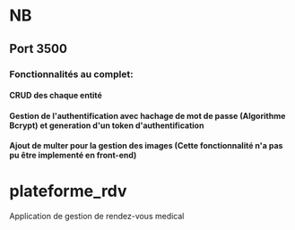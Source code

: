 # NB
## Port 3500
### Fonctionnalités au complet:
#### CRUD des chaque entité
#### Gestion de l'authentification avec hachage de mot de passe (Algorithme Bcrypt) et generation d'un token d'authentification
#### Ajout de multer pour la gestion des images (Cette fonctionnalité n'a pas pu être implementé en front-end)

# plateforme_rdv
Application de gestion de rendez-vous medical

